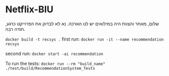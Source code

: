 # Netflix-BIU
שלום, מאחר והצוות היה במילואים יש לנו הארכה. נא לא לבדוק את הפרוייקט כרגע, תודה רבה.

`docker build -t recsys .`
first run:
`docker run -it --name recommendation recsys`

second run:
`docker start -ai recommendation`

To run the tests:
`docker run --rm "build_name" ./test/build/RecommendationSystem_Tests`

